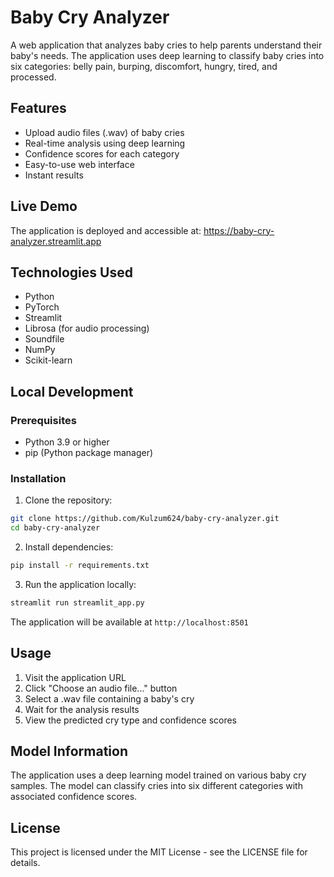 # Baby Cry Analyzer

A web application that analyzes baby cries to help parents understand their baby's needs. The application uses deep learning to classify baby cries into six categories: belly pain, burping, discomfort, hungry, tired, and processed.

## Features

- Upload audio files (.wav) of baby cries
- Real-time analysis using deep learning
- Confidence scores for each category
- Easy-to-use web interface
- Instant results

## Live Demo

The application is deployed and accessible at: https://baby-cry-analyzer.streamlit.app

## Technologies Used

- Python
- PyTorch
- Streamlit
- Librosa (for audio processing)
- Soundfile
- NumPy
- Scikit-learn

## Local Development

### Prerequisites

- Python 3.9 or higher
- pip (Python package manager)

### Installation

1. Clone the repository:
```bash
git clone https://github.com/Kulzum624/baby-cry-analyzer.git
cd baby-cry-analyzer
```

2. Install dependencies:
```bash
pip install -r requirements.txt
```

3. Run the application locally:
```bash
streamlit run streamlit_app.py
```

The application will be available at `http://localhost:8501`

## Usage

1. Visit the application URL
2. Click "Choose an audio file..." button
3. Select a .wav file containing a baby's cry
4. Wait for the analysis results
5. View the predicted cry type and confidence scores

## Model Information

The application uses a deep learning model trained on various baby cry samples. The model can classify cries into six different categories with associated confidence scores.

## License

This project is licensed under the MIT License - see the LICENSE file for details. 